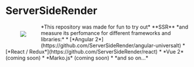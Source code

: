 # ServerSideRender
<img align="left" hspace="40" vspace="20" src="https://avatars3.githubusercontent.com/u/22395698?v=3&s=200">
*This repository was made for fun to try out* **SSR** *and measure its perfomance for different frameworks and libraries:*
* [*Angular 2*](https://github.com/ServerSideRender/angular-universalt)
* [*React / Redux*](https://github.com/ServerSideRender/react)
* *Vue 2* (coming soon)
* *Marko.js* (coming soon)
* *and so on...*
